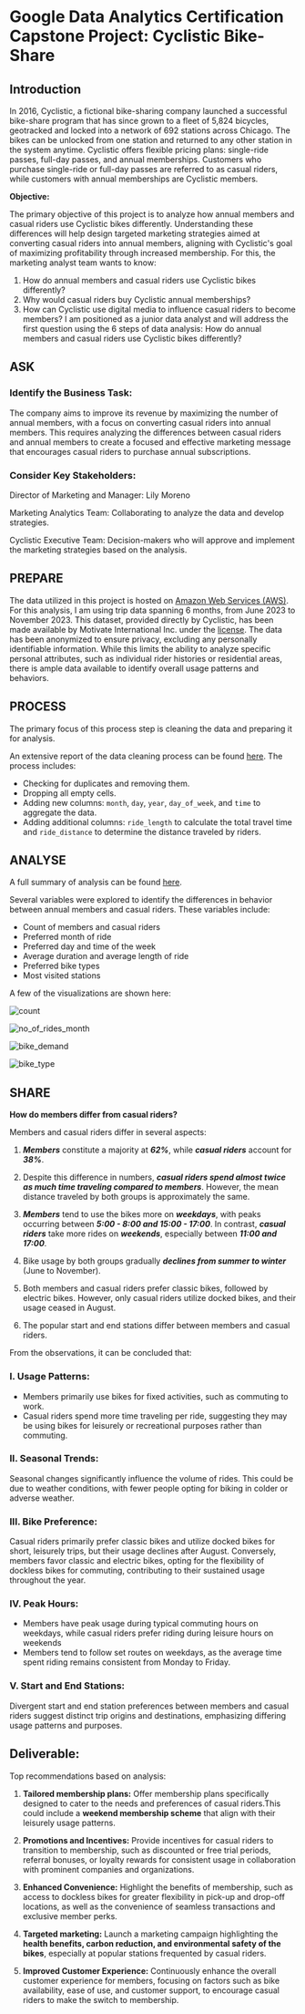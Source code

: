 # **Google Data Analytics Certification Capstone Project: Cyclistic Bike-Share**

## Introduction
In 2016, Cyclistic, a fictional bike-sharing company launched a successful bike-share program that has since grown to a fleet of 5,824 bicycles, geotracked and locked into a network of 692 stations across Chicago. The bikes can be unlocked from one station and returned to any other station in the system anytime. Cyclistic offers flexible pricing plans: single-ride passes, full-day passes, and annual memberships. Customers who purchase single-ride or full-day passes are referred to as casual riders, while customers with annual memberships are Cyclistic members.

**Objective:** 

The primary objective of this project is to analyze how annual members and casual riders use Cyclistic bikes differently. Understanding these differences will help design targeted marketing strategies aimed at converting casual riders into annual members, aligning with Cyclistic's goal of maximizing profitability through increased membership. For this, the marketing analyst team wants to know:

 1. How do annual members and casual riders use Cyclistic bikes differently?
 2. Why would casual riders buy Cyclistic annual memberships?
 3. How can Cyclistic use digital media to influence casual riders to become members?
I am positioned as a junior data analyst and will address the first question using the 6 steps of data analysis: How do annual members and casual riders use Cyclistic bikes differently?

## ASK

### Identify the Business Task:
The company aims to improve its revenue by maximizing the number of annual members, with a focus on converting casual riders into annual members. This requires analyzing the differences between casual riders and annual members to create a focused and effective marketing message that encourages casual riders to purchase annual subscriptions.

### Consider Key Stakeholders:
Director of Marketing and Manager: Lily Moreno

Marketing Analytics Team: Collaborating to analyze the data and develop strategies.

Cyclistic Executive Team: Decision-makers who will approve and implement the marketing strategies based on the analysis.

## PREPARE

The data utilized in this project is hosted on [Amazon Web Services (AWS)](https://divvy-tripdata.s3.amazonaws.com/index.html). For this analysis, I am using trip data spanning 6 months, from June 2023 to November 2023. This dataset, provided directly by Cyclistic, has been made available by Motivate International Inc. under the [license](https://divvybikes.com/data-license-agreement). The data has been anonymized to ensure privacy, excluding any personally identifiable information. While this limits the ability to analyze specific personal attributes, such as individual rider histories or residential areas, there is ample data available to identify overall usage patterns and behaviors.

## PROCESS

The primary focus of this process step is cleaning the data and preparing it for analysis.

An extensive report of the data cleaning process can be found [here](https://github.com/Aiswariya-R/case_study_cyclistic/blob/main/Data_Cleaning.md). The process includes:

- Checking for duplicates and removing them.
- Dropping all empty cells.
- Adding new columns: ```month```, ```day```, ```year```, ```day_of_week```, and ```time``` to aggregate the data.
- Adding additional columns: ```ride_length``` to calculate the total travel time and ```ride_distance```
  to determine the distance traveled by riders.

## ANALYSE

A full summary of analysis can be found [here](https://github.com/Aiswariya-R/case_study_cyclistic/blob/main/Analysis.md).

Several variables were explored to identify the differences in behavior between annual members and casual riders. These variables include:

* Count of members and casual riders
* Preferred month of ride
* Preferred day and time of the week
* Average duration and average length of ride
* Preferred bike types
* Most visited stations

A few of the visualizations are shown here:

![count](https://github.com/Aiswariya-R/case_study_cyclistic/assets/161332880/11eef2b4-03d1-4841-8a57-b4e0263b3046)

![no_of_rides_month](https://github.com/Aiswariya-R/case_study_cyclistic/assets/161332880/7b583584-f2ff-492c-9a83-0b9a7d779c0b)

![bike_demand](https://github.com/Aiswariya-R/case_study_cyclistic/assets/161332880/b602ed27-f0ed-42f5-81be-fd88a8e55081)

![bike_type](https://github.com/Aiswariya-R/case_study_cyclistic/assets/161332880/258bb55a-5a68-457e-80d0-9dedaddb3d74)

## SHARE

**How do members differ from casual riders?**

Members and casual riders differ in several aspects:

1. ***Members*** constitute a majority at ***62%***, while ***casual riders*** account for ***38%***.

2. Despite this difference in numbers, ***casual riders spend almost twice as much time traveling compared to members***. However, the mean distance traveled by both groups is approximately the same.

3. ***Members*** tend to use the bikes more on ***weekdays***, with peaks occurring between ***5:00 - 8:00 and 15:00 - 17:00***. In contrast, ***casual riders*** take more rides on ***weekends***, especially between ***11:00 and 17:00***.

4. Bike usage by both groups gradually ***declines from summer to winter*** (June to November).

5. Both members and casual riders prefer classic bikes, followed by electric bikes. However, only casual riders utilize docked bikes, and their usage ceased in August.

6. The popular start and end stations differ between members and casual riders.

From the observations, it can be concluded that:

### I. Usage Patterns:

* Members primarily use bikes for fixed activities, such as commuting to work.
* Casual riders spend more time traveling per ride, suggesting they may be using bikes for leisurely or recreational purposes rather than commuting.

### II. Seasonal Trends:

Seasonal changes significantly influence the volume of rides. This could be due to weather conditions, with fewer people opting for biking in colder or adverse weather.

### III. Bike Preference:

Casual riders primarily prefer classic bikes and utilize docked bikes for short, leisurely trips, but their usage declines after August. Conversely, members favor classic and electric bikes, opting for the flexibility of dockless bikes for commuting, contributing to their sustained usage throughout the year. 

### IV. Peak Hours:

* Members have peak usage during typical commuting hours on weekdays, while casual riders prefer riding during leisure hours on weekends
* Members tend to follow set routes on weekdays, as the average time spent riding remains consistent from Monday to Friday.

### V. Start and End Stations:

Divergent start and end station preferences between members and casual riders suggest distinct trip origins and destinations, emphasizing differing usage patterns and purposes.

## Deliverable:

Top recommendations based on analysis:

1. **Tailored membership plans:** Offer membership plans specifically designed to cater to the needs and preferences of casual riders.This could include a **weekend membership scheme** that align with their leisurely usage patterns.

2. **Promotions and Incentives:** Provide incentives for casual riders to transition to membership, such as discounted or free trial periods, referral bonuses, or loyalty rewards for consistent usage in collaboration with prominent companies and organizations.
   
3. **Enhanced Convenience:** Highlight the benefits of membership, such as access to dockless bikes for greater flexibility in pick-up and drop-off locations, as well as the convenience of seamless transactions and exclusive member perks.

4. **Targeted marketing:** Launch a marketing campaign highlighting the **health benefits, carbon reduction, and environmental safety of the bikes**, especially at popular stations frequented by casual riders.
   
5. **Improved Customer Experience:** Continuously enhance the overall customer experience for members, focusing on factors such as bike availability, ease of use, and customer support, to encourage casual riders to make the switch to membership.




